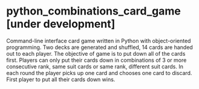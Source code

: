 # python_combinations_card_game [under development]
Command-line interface card game written in Python with object-oriented programming. Two decks are generated and shuffled, 14 cards are handed out to each player. The objective of game is to put down all of the cards first. Players can only put their cards down in combinations of 3 or more consecutive rank, same suit cards or same rank, different suit cards. In each round the player picks up one card and chooses one card to discard. First player to put all their cards down wins.
